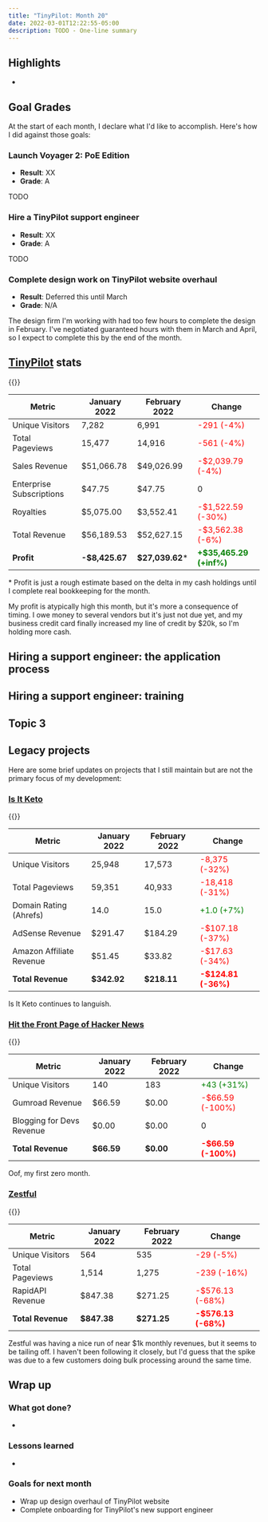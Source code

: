 ```yaml
---
title: "TinyPilot: Month 20"
date: 2022-03-01T12:22:55-05:00
description: TODO - One-line summary
---
```


## Highlights

*

## Goal Grades

At the start of each month, I declare what I'd like to accomplish. Here's how I did against those goals:

### Launch Voyager 2: PoE Edition

* **Result**: XX
* **Grade**: A

TODO

### Hire a TinyPilot support engineer

* **Result**: XX
* **Grade**: A

TODO

### Complete design work on TinyPilot website overhaul

* **Result**: Deferred this until March
* **Grade**: N/A

The design firm I'm working with had too few hours to complete the design in February. I've negotiated guaranteed hours with them in March and April, so I expect to complete this by the end of the month.

## [TinyPilot](https://tinypilotkvm.com/?ref=mtlynch.io) stats

{{<revenue-graph project="tinypilot">}}

| Metric                   | January 2022   | February 2022  | Change                                              |
| ------------------------ | -------------- | -------------- | --------------------------------------------------- |
| Unique Visitors          | 7,282          | 6,991          | <font color="red">-291 (-4%)</font>                 |
| Total Pageviews          | 15,477         | 14,916         | <font color="red">-561 (-4%)</font>                 |
| Sales Revenue            | $51,066.78     | $49,026.99     | <font color="red">-$2,039.79 (-4%)</font>           |
| Enterprise Subscriptions | $47.75         | $47.75         | 0                                                   |
| Royalties                | $5,075.00      | $3,552.41      | <font color="red">-$1,522.59 (-30%)</font>          |
| Total Revenue            | $56,189.53     | $52,627.15     | <font color="red">-$3,562.38 (-6%)</font>           |
| **Profit**               | **-$8,425.67** | **$27,039.62**\* | **<font color="green">+$35,465.29 (+inf%)</font>** |

\* Profit is just a rough estimate based on the delta in my cash holdings until I complete real bookkeeping for the month.

My profit is atypically high this month, but it's more a consequence of timing. I owe money to several vendors but it's just not due yet, and my business credit card finally increased my line of credit by $20k, so I'm holding more cash.

## Hiring a support engineer: the application process

## Hiring a support engineer: training

## Topic 3

## Legacy projects

Here are some brief updates on projects that I still maintain but are not the primary focus of my development:

### [Is It Keto](https://isitketo.org)

{{<revenue-graph project="isitketo">}}

| Metric                   | January 2022 | February 2022 | Change                                       |
| ------------------------ | ------------ | ------------- | -------------------------------------------- |
| Unique Visitors          | 25,948       | 17,573        | <font color="red">-8,375 (-32%)</font>       |
| Total Pageviews          | 59,351       | 40,933        | <font color="red">-18,418 (-31%)</font>      |
| Domain Rating (Ahrefs)   | 14.0         | 15.0          | <font color="green">+1.0 (+7%)</font>        |
| AdSense Revenue          | $291.47      | $184.29       | <font color="red">-$107.18 (-37%)</font>     |
| Amazon Affiliate Revenue | $51.45       | $33.82        | <font color="red">-$17.63 (-34%)</font>      |
| **Total Revenue**        | **$342.92**  | **$218.11**   | **<font color="red">-$124.81 (-36%)</font>** |

Is It Keto continues to languish.

### [Hit the Front Page of Hacker News](https://hitthefrontpage.com/)

{{<revenue-graph project="htfp">}}

| Metric                    | January 2022 | February 2022 | Change                                       |
| ------------------------- | ------------ | ------------- | -------------------------------------------- |
| Unique Visitors           | 140          | 183           | <font color="green">+43 (+31%)</font>        |
| Gumroad Revenue           | $66.59       | $0.00         | <font color="red">-$66.59 (-100%)</font>     |
| Blogging for Devs Revenue | $0.00        | $0.00         | 0                                            |
| **Total Revenue**         | **$66.59**   | **$0.00**     | **<font color="red">-$66.59 (-100%)</font>** |

Oof, my first zero month.

### [Zestful](https://zestfuldata.com)

{{<revenue-graph project="zestful">}}

| Metric            | January 2022 | February 2022 | Change                                       |
| ----------------- | ------------ | ------------- | -------------------------------------------- |
| Unique Visitors   | 564          | 535           | <font color="red">-29 (-5%)</font>           |
| Total Pageviews   | 1,514        | 1,275         | <font color="red">-239 (-16%)</font>         |
| RapidAPI Revenue  | $847.38      | $271.25       | <font color="red">-$576.13 (-68%)</font>     |
| **Total Revenue** | **$847.38**  | **$271.25**   | **<font color="red">-$576.13 (-68%)</font>** |

Zestful was having a nice run of near $1k monthly revenues, but it seems to be tailing off. I haven't been following it closely, but I'd guess that the spike was due to a few customers doing bulk processing around the same time.

## Wrap up

### What got done?

*

### Lessons learned

*

### Goals for next month

* Wrap up design overhaul of TinyPilot website
* Complete onboarding for TinyPilot's new support engineer
